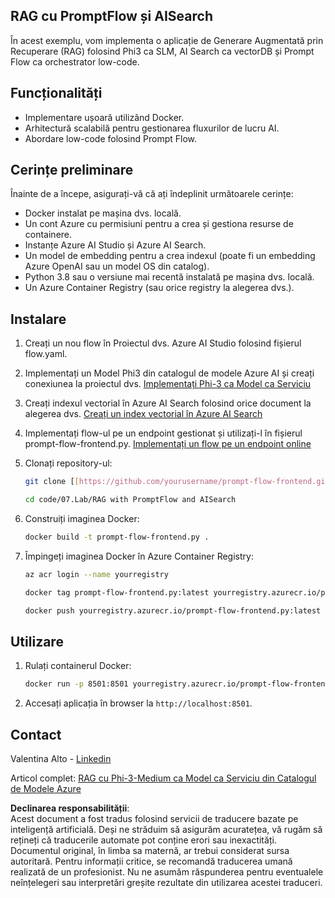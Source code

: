 ## RAG cu PromptFlow și AISearch

În acest exemplu, vom implementa o aplicație de Generare Augmentată prin Recuperare (RAG) folosind Phi3 ca SLM, AI Search ca vectorDB și Prompt Flow ca orchestrator low-code.

## Funcționalități

- Implementare ușoară utilizând Docker.
- Arhitectură scalabilă pentru gestionarea fluxurilor de lucru AI.
- Abordare low-code folosind Prompt Flow.

## Cerințe preliminare

Înainte de a începe, asigurați-vă că ați îndeplinit următoarele cerințe:

- Docker instalat pe mașina dvs. locală.
- Un cont Azure cu permisiuni pentru a crea și gestiona resurse de containere.
- Instanțe Azure AI Studio și Azure AI Search.
- Un model de embedding pentru a crea indexul (poate fi un embedding Azure OpenAI sau un model OS din catalog).
- Python 3.8 sau o versiune mai recentă instalată pe mașina dvs. locală.
- Un Azure Container Registry (sau orice registry la alegerea dvs.).

## Instalare

1. Creați un nou flow în Proiectul dvs. Azure AI Studio folosind fișierul flow.yaml.
2. Implementați un Model Phi3 din catalogul de modele Azure AI și creați conexiunea la proiectul dvs. [Implementați Phi-3 ca Model ca Serviciu](https://learn.microsoft.com/azure/machine-learning/how-to-deploy-models-phi-3?view=azureml-api-2&tabs=phi-3-mini)
3. Creați indexul vectorial în Azure AI Search folosind orice document la alegerea dvs. [Creați un index vectorial în Azure AI Search](https://learn.microsoft.com/azure/search/search-how-to-create-search-index?tabs=portal)
4. Implementați flow-ul pe un endpoint gestionat și utilizați-l în fișierul prompt-flow-frontend.py. [Implementați un flow pe un endpoint online](https://learn.microsoft.com/azure/ai-studio/how-to/flow-deploy)
5. Clonați repository-ul:

    ```sh
    git clone [[https://github.com/yourusername/prompt-flow-frontend.git](https://github.com/microsoft/Phi-3CookBook.git)](https://github.com/microsoft/Phi-3CookBook.git)
    
    cd code/07.Lab/RAG with PromptFlow and AISearch
    ```

6. Construiți imaginea Docker:

    ```sh
    docker build -t prompt-flow-frontend.py .
    ```

7. Împingeți imaginea Docker în Azure Container Registry:

    ```sh
    az acr login --name yourregistry
    
    docker tag prompt-flow-frontend.py:latest yourregistry.azurecr.io/prompt-flow-frontend.py:latest
    
    docker push yourregistry.azurecr.io/prompt-flow-frontend.py:latest
    ```

## Utilizare

1. Rulați containerul Docker:

    ```sh
    docker run -p 8501:8501 yourregistry.azurecr.io/prompt-flow-frontend.py:latest
    ```

2. Accesați aplicația în browser la `http://localhost:8501`.

## Contact

Valentina Alto - [Linkedin](https://www.linkedin.com/in/valentina-alto-6a0590148/)

Articol complet: [RAG cu Phi-3-Medium ca Model ca Serviciu din Catalogul de Modele Azure](https://medium.com/@valentinaalto/rag-with-phi-3-medium-as-a-model-as-a-service-from-azure-model-catalog-62e1411948f3)

**Declinarea responsabilității**:  
Acest document a fost tradus folosind servicii de traducere bazate pe inteligență artificială. Deși ne străduim să asigurăm acuratețea, vă rugăm să rețineți că traducerile automate pot conține erori sau inexactități. Documentul original, în limba sa maternă, ar trebui considerat sursa autoritară. Pentru informații critice, se recomandă traducerea umană realizată de un profesionist. Nu ne asumăm răspunderea pentru eventualele neînțelegeri sau interpretări greșite rezultate din utilizarea acestei traduceri.